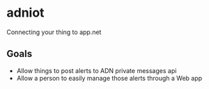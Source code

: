 adniot
======

Connecting your thing to app.net

Goals
-----

  * Allow things to post alerts to ADN private messages api
  * Allow a person to easily manage those alerts through a Web app
